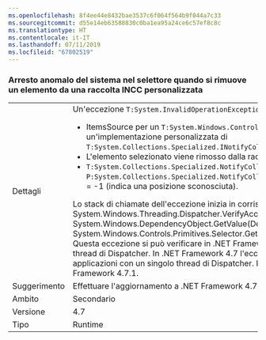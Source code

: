 ```yaml
---
ms.openlocfilehash: 8f4ee44e8432bae3537c6f064f564b9f044a7c33
ms.sourcegitcommit: d55e14eb63588830c0ba1ea95a24ce6c57ef8c8c
ms.translationtype: HT
ms.contentlocale: it-IT
ms.lasthandoff: 07/11/2019
ms.locfileid: "67802519"
---
```

### <a name="crash-in-selector-when-removing-an-item-from-a-custom-incc-collection"></a>Arresto anomalo del sistema nel selettore quando si rimuove un elemento da una raccolta INCC personalizzata

|   |   |
|---|---|
|Dettagli|Un'eccezione <code>T:System.InvalidOperationException</code> può verificarsi negli scenari seguenti:<ul><li>ItemsSource per un <code>T:System.Windows.Controls.Primitives.Selector</code> è una raccolta con un'implementazione personalizzata di <code>T:System.Collections.Specialized.INotifyCollectionChanged</code>.</li><li>L'elemento selezionato viene rimosso dalla raccolta.</li><li><code>T:System.Collections.Specialized.NotifyCollectionChangedEventArgs</code> ha <code>P:System.Collections.Specialized.NotifyCollectionChangedEventArgs.OldStartingIndex</code> = -1 (indica una posizione sconosciuta).</li></ul>Lo stack di chiamate dell'eccezione inizia in corrispondenza di System.Windows.Threading.Dispatcher.VerifyAccess() in System.Windows.DependencyObject.GetValue(DependencyProperty dp) in System.Windows.Controls.Primitives.Selector.GetIsSelected(elemento DependencyObject) Questa eccezione si può verificare in .NET Framework 4.5 se l'applicazione ha più di un thread di Dispatcher. In .NET Framework 4.7 l'eccezione può verificarsi anche in applicazioni con un singolo thread di Dispatcher. Il problema è stato corretto in .NET Framework 4.7.1.|
|Suggerimento|Effettuare l'aggiornamento a .NET Framework 4.7.1.|
|Ambito|Secondario|
|Versione|4.7|
|Tipo|Runtime|

